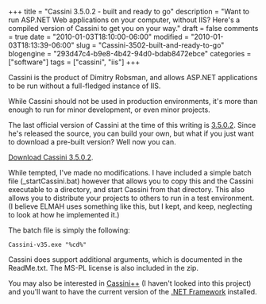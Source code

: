 +++
title = "Cassini 3.5.0.2 - built and ready to go"
description = "Want to run ASP.NET Web applications on your computer, without IIS? Here's a compiled version of Cassini to get you on your way."
draft = false
comments = true
date = "2010-01-03T18:10:00-06:00"
modified = "2010-01-03T18:13:39-06:00"
slug = "Cassini-3502-built-and-ready-to-go"
blogengine = "293d47c4-b9e8-4b42-94d0-bdab8472ebce"
categories = ["software"]
tags = ["cassini", "iis"]
+++

<p>Cassini is the product of Dimitry Robsman, and allows ASP.NET applications to be run without&nbsp;a full-fledged instance of IIS.</p>
<p>While Cassini should not be used in production environments, it's more than enough to run for minor development, or even minor projects.</p>
<p>The last official version of Cassini at the time of this writing&nbsp;is <a rel="external" href="http://blogs.msdn.com/dmitryr/archive/2009/04/23/cassini-support-for-friendly-urls-routing.aspx">3.5.0.2</a>. Since he's released the source, you can build your own, but what if you just want to download a pre-built version? Well now you can.</p>
<p><a rel="external download" href="http://jamesrskemp.com/applications/Cassini_3.5.0.2.zip">Download Cassini 3.5.0.2</a>.</p>
<p>While tempted, I've made no modifications. I have included a simple batch file (_startCassini.bat) however that allows you to copy this and the Cassini executable to a directory, and start Cassini from that directory. This also allows you to distribute your projects to others to run in a test environment. (I believe ELMAH uses something like this, but I kept, and keep,&nbsp;neglecting to look at how he implemented it.)</p>
<p>The batch file is simply the following:</p>
<pre class="code"><code class="powershell">Cassini-v35.exe "%cd%"</code></pre>
<p>Cassini does support additional arguments, which is documented in the ReadMe.txt. The MS-PL license is also included in the zip.</p>
<p>You may also be interested in <a rel="external" href="http://cassinipp.codeplex.com/">Cassini++</a> (I haven't looked into this project) and you'll want to have the current version of the <a rel="external" href="http://smallestdotnet.com/">.NET Framework</a> installed.</p>
